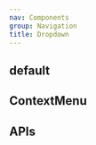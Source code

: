 ```yaml
---
nav: Components
group: Navigation
title: Dropdown
---
```


## default

<code src="./demos/index.tsx" center></code>

## ContextMenu

<code src="./demos/ContextMenu.tsx" center></code>

## APIs
